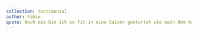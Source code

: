 ```yaml
---
collection: testimonial
author: Fabio
quote: Noch nie bin ich so fit in eine Saison gestartet wie nach dem Aufbautraining mit Vera!
---
```

